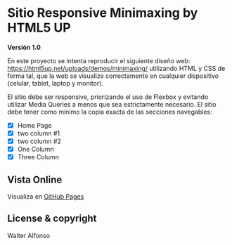 # Sitio Responsive  Minimaxing by HTML5 UP

**Versión 1.0**

En este proyecto se intenta reproducir  el siguiente diseño web: https://html5up.net/uploads/demos/minimaxing/ utilizando HTML y CSS de forma tal, que la web se visualize correctamente en cualquier dispositivo (celular, tablet, laptop y monitor).

El sitio debe ser responsive, priorizando el uso de Flexbox y evitando utilizar Media Queries a menos que sea estrictamente necesario. El sitio debe tener como minimo la copia exacta de las secciones navegables:

- [x] Home Page
- [x] two column #1 
- [x] two column #2
- [x] One Column
- [x] Three Column

## Vista Online

Visualiza en [GitHub Pages](https://walfonso.github.io/minimaxing/)  



## License & copyright
Walter Alfonso